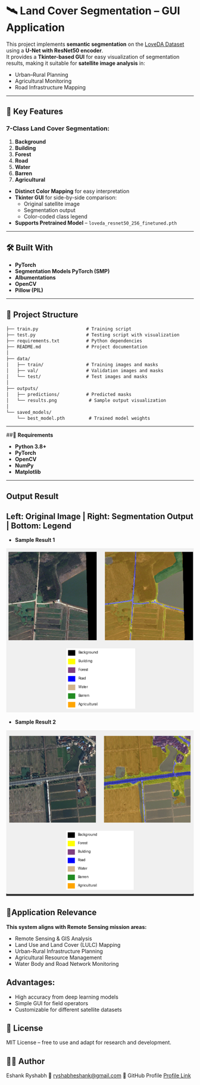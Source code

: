 # 🛰️ Land Cover Segmentation – GUI Application

This project implements **semantic segmentation** on the [LoveDA Dataset](https://github.com/Junjue-Wang/LoveDA) using a **U-Net with ResNet50 encoder**.  
It provides a **Tkinter-based GUI** for easy visualization of segmentation results, making it suitable for **satellite image analysis** in:
- Urban–Rural Planning
- Agricultural Monitoring
- Road Infrastructure Mapping

---

## 📌 Key Features

### 7-Class Land Cover Segmentation:
1. **Background**
2. **Building**
3. **Forest**
4. **Road**
5. **Water**
6. **Barren**
7. **Agricultural**

- **Distinct Color Mapping** for easy interpretation  
- **Tkinter GUI** for side-by-side comparison:
  - Original satellite image
  - Segmentation output
  - Color-coded class legend
- **Supports Pretrained Model** – `loveda_resnet50_256_finetuned.pth`

---

## 🛠️ Built With
- **PyTorch**
- **Segmentation Models PyTorch (SMP)**
- **Albumentations**
- **OpenCV**
- **Pillow (PIL)**

---

## 📂 Project Structure
```
├── train.py                  # Training script
├── test.py                   # Testing script with visualization
├── requirements.txt          # Python dependencies
├── README.md                 # Project documentation
│
├── data/
│   ├── train/                # Training images and masks
│   ├── val/                  # Validation images and masks
│   └── test/                 # Test images and masks
│
├── outputs/
│   ├── predictions/          # Predicted masks
│   └── results.png            # Sample output visualization
│
└── saved_models/
    └── best_model.pth         # Trained model weights
```
---
##📌 **Requirements**
- **Python 3.8+**
- **PyTorch**
- **OpenCV**
- **NumPy**
- **Matplotlib**
---
## **Output Result**
## **Left: Original Image | Right: Segmentation Output | Bottom: Legend**
- **Sample Result 1**
 <img src="Screenshot 2025-08-15 123244.png" alt="Segmentation Output" width="750">
 
- **Sample Result 2**
 <img src="Screenshot 2025-08-15 130319.png" alt="Segmentation Output" width="750">


## 🎯**Application Relevance**
**This system aligns with Remote Sensing mission areas:**
- Remote Sensing & GIS Analysis
- Land Use and Land Cover (LULC) Mapping
- Urban-Rural Infrastructure Planning
- Agricultural Resource Management
- Water Body and Road Network Monitoring
## **Advantages:**
- High accuracy from deep learning models
- Simple GUI for field operators
- Customizable for different satellite datasets
## 📜 License
MIT License – free to use and adapt for research and development.

## 👨‍💻 Author

Eshank Ryshabh
📧 ryshabheshank@gmail.com
🔗 GitHub Profile [Profile Link](https://github.com/Junjue-Wang/LoveDA)

